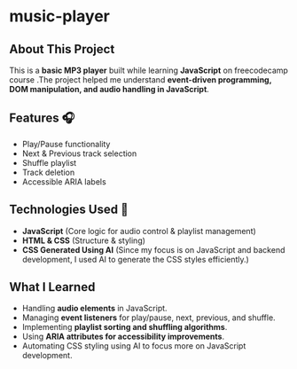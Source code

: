 # music-player

## About This Project
This is a **basic MP3 player** built while learning **JavaScript** on freecodecamp course .The project helped me understand **event-driven programming, DOM manipulation, and audio handling in JavaScript**.

## Features 🎧
- Play/Pause functionality  
- Next & Previous track selection  
- Shuffle playlist  
- Track deletion  
- Accessible ARIA labels  

## Technologies Used 🚀
- **JavaScript** (Core logic for audio control & playlist management)
- **HTML & CSS** (Structure & styling)
- **CSS Generated Using AI** (Since my focus is on JavaScript and backend development, I used AI to generate the CSS styles efficiently.)


## What I Learned 
- Handling **audio elements** in JavaScript.
- Managing **event listeners** for play/pause, next, previous, and shuffle.
- Implementing **playlist sorting and shuffling algorithms**.
- Using **ARIA attributes for accessibility improvements**.
- Automating CSS styling using AI to focus more on JavaScript development.


